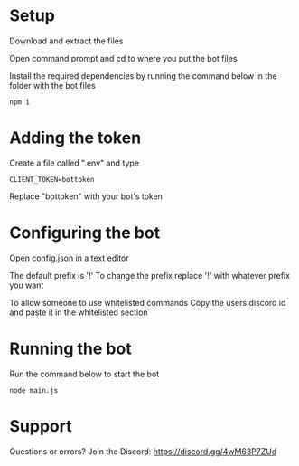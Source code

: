 # Setup

Download and extract the files

Open command prompt and cd to where you put the bot files

Install the required dependencies by running the command below in the folder with the bot files
```
npm i
```

# Adding the token
Create a file called ".env" and type
```
CLIENT_TOKEN=bottoken
```
Replace "bottoken" with your bot's token

# Configuring the bot
Open config.json in a text editor

The default prefix is '!'
To change the prefix replace '!' with whatever prefix you want

To allow someone to use whitelisted commands
Copy the users discord id and paste it in the whitelisted section

# Running the bot
Run the command below to start the bot
```
node main.js
```

# Support
Questions or errors?
Join the Discord: https://discord.gg/4wM63P7ZUd
